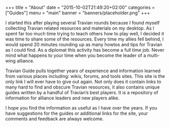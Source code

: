 +++
title = "About"
date = "2015-10-02T21:49:20+02:00"
categories = ["Guides"]
menu = "main"
banner = "banners/placeholder.png"
+++

I started this after playing several Travian rounds because I found myself collecting Travian related resources and materials on my desktop. As I spent far too much time trying to teach others how to play well, I decided it was time to share some of the resources. Every time my allies fell behind, I would spend 20 minutes rounding up as many howtos and tips for Travian as I could find. As a diplomat this activity has become a full time job. Never mind what happens to your time when you become the leader of a multi-wing alliance.

Travian Guide pulls together years of experience and information learned from various places including: wikis, forums, and tools sites. This site is the only link I will ever have to give out again. Not only does it contain links to many hard to find and obscure Travian resources, it also contains unique guides written by a handful of Travian’s best players. It is a repository of information for alliance leaders and new players alike.

I hope you find the information as useful as I have over the years. If you have suggestions for the guides or additional links for the site, your comments and feedback are always welcome.